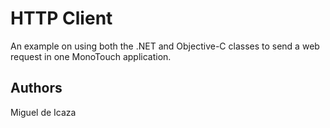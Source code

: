 HTTP Client
===========

An example on using both the .NET and Objective-C classes to
send a web request in one MonoTouch application.


Authors
-------

Miguel de Icaza
